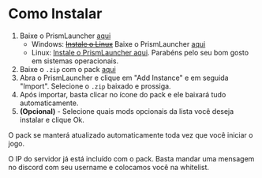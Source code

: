 # Como Instalar

1. Baixe o PrismLauncher [aqui](https://prismlauncher.org/download/)
    - Windows: ~~[Instale o Linux](https://garudalinux.org/downloads.html)~~ Baixe o PrismLauncher [aqui](https://prismlauncher.org/download/)
    - Linux: [Instale o PrismLauncher aqui](https://prismlauncher.org/download/linux). Parabéns pelo seu bom gosto em sistemas operacionais.
2. Baixe o `.zip` com o pack [aqui]()
3. Abra o PrismLauncher e clique em "Add Instance" e em seguida "Import". Selecione o `.zip` baixado e prossiga.
4. Após importar, basta clicar no ícone do pack e ele baixará tudo automaticamente.
5. **(Opcional)** - Selecione quais mods opcionais da lista você deseja instalar e clique Ok.

O pack se manterá atualizado automaticamente toda vez que você iniciar o jogo.

O IP do servidor já está incluído com o pack. Basta mandar uma mensagem no discord com seu username e colocamos você na whitelist.